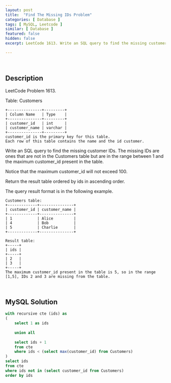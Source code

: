 ```yaml
---
layout: post
title:  "Find The Missing IDs Problem"
categories: [ Database ]
tags: [ MySQL, Leetcode ]
similar: [ Database ]
featured: false
hidden: false
excerpt: LeetCode 1613. Write an SQL query to find the missing customer IDs.

---
```


<br />

## Description

LeetCode Problem 1613. 

Table: Customers

```
+---------------+---------+
| Column Name   | Type    |
+---------------+---------+
| customer_id   | int     |
| customer_name | varchar |
+---------------+---------+
customer_id is the primary key for this table.
Each row of this table contains the name and the id customer.
```

Write an SQL query to find the missing customer IDs. The missing IDs are ones that are not in the Customers table but are in the range between 1 and the maximum customer_id present in the table.

Notice that the maximum customer_id will not exceed 100.

Return the result table ordered by ids in ascending order.

The query result format is in the following example.

```
Customers table:
+-------------+---------------+
| customer_id | customer_name |
+-------------+---------------+
| 1           | Alice         |
| 4           | Bob           |
| 5           | Charlie       |
+-------------+---------------+

Result table:
+-----+
| ids |
+-----+
| 2   |
| 3   |
+-----+
The maximum customer_id present in the table is 5, so in the range [1,5], IDs 2 and 3 are missing from the table.
```

<br />

## MySQL Solution


```sql
with recursive cte (ids) as
(
    select 1 as ids
    
    union all
    
    select ids + 1 
    from cte 
    where ids < (select max(customer_id) from Customers)
)
select ids
from cte
where ids not in (select customer_id from Customers)
order by ids
```
